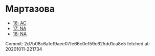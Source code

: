 # Мартазова
- [16: AC](16.md)
- [17: NA](17.md)
- [18: NA](18.md)

Commit: 2d7b08c6afef9aee07fe66c0ef59c625dd1ca8e5
 fetched at: 20201011-221734
